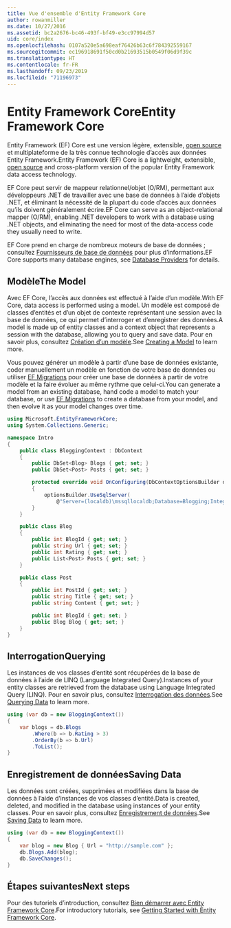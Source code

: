 ```yaml
---
title: Vue d'ensemble d'Entity Framework Core
author: rowanmiller
ms.date: 10/27/2016
ms.assetid: bc2a2676-bc46-493f-bf49-e3cc97994d57
uid: core/index
ms.openlocfilehash: 0107a520e5a698eaf76426b63c6f784392559167
ms.sourcegitcommit: ec196918691f50cd0b21693515b0549f06d9f39c
ms.translationtype: HT
ms.contentlocale: fr-FR
ms.lasthandoff: 09/23/2019
ms.locfileid: "71196973"
---
```

# <a name="entity-framework-core"></a><span data-ttu-id="fb9a1-102">Entity Framework Core</span><span class="sxs-lookup"><span data-stu-id="fb9a1-102">Entity Framework Core</span></span>

<span data-ttu-id="fb9a1-103">Entity Framework (EF) Core est une version légère, extensible, [open source](https://github.com/aspnet/EntityFrameworkCore) et multiplateforme de la très connue technologie d’accès aux données Entity Framework.</span><span class="sxs-lookup"><span data-stu-id="fb9a1-103">Entity Framework (EF) Core is a lightweight, extensible, [open source](https://github.com/aspnet/EntityFrameworkCore) and cross-platform version of the popular Entity Framework data access technology.</span></span>

<span data-ttu-id="fb9a1-104">EF Core peut servir de mappeur relationnel/objet (O/RM), permettant aux développeurs .NET de travailler avec une base de données à l’aide d’objets .NET, et éliminant la nécessité de la plupart du code d’accès aux données qu’ils doivent généralement écrire.</span><span class="sxs-lookup"><span data-stu-id="fb9a1-104">EF Core can serve as an object-relational mapper (O/RM), enabling .NET developers to work with a database using .NET objects, and eliminating the need for most of the data-access code they usually need to write.</span></span>

<span data-ttu-id="fb9a1-105">EF Core prend en charge de nombreux moteurs de base de données ; consultez [Fournisseurs de base de données](providers/index.md) pour plus d’informations.</span><span class="sxs-lookup"><span data-stu-id="fb9a1-105">EF Core supports many database engines, see [Database Providers](providers/index.md) for details.</span></span>

## <a name="the-model"></a><span data-ttu-id="fb9a1-106">Modèle</span><span class="sxs-lookup"><span data-stu-id="fb9a1-106">The Model</span></span>

<span data-ttu-id="fb9a1-107">Avec EF Core, l’accès aux données est effectué à l’aide d’un modèle.</span><span class="sxs-lookup"><span data-stu-id="fb9a1-107">With EF Core, data access is performed using a model.</span></span> <span data-ttu-id="fb9a1-108">Un modèle est composé de classes d’entités et d’un objet de contexte représentant une session avec la base de données, ce qui permet d’interroger et d’enregistrer des données.</span><span class="sxs-lookup"><span data-stu-id="fb9a1-108">A model is made up of entity classes and a context object that represents a session with the database, allowing you to query and save data.</span></span> <span data-ttu-id="fb9a1-109">Pour en savoir plus, consultez [Création d’un modèle](modeling/index.md).</span><span class="sxs-lookup"><span data-stu-id="fb9a1-109">See [Creating a Model](modeling/index.md) to learn more.</span></span>

<span data-ttu-id="fb9a1-110">Vous pouvez générer un modèle à partir d’une base de données existante, coder manuellement un modèle en fonction de votre base de données ou utiliser [EF Migrations](managing-schemas/migrations/index.md) pour créer une base de données à partir de votre modèle et la faire évoluer au même rythme que celui-ci.</span><span class="sxs-lookup"><span data-stu-id="fb9a1-110">You can generate a model from an existing database, hand code a model to match your database, or use [EF Migrations](managing-schemas/migrations/index.md) to create a database from your model, and then evolve it as your model changes over time.</span></span>

``` csharp
using Microsoft.EntityFrameworkCore;
using System.Collections.Generic;

namespace Intro
{
    public class BloggingContext : DbContext
    {
        public DbSet<Blog> Blogs { get; set; }
        public DbSet<Post> Posts { get; set; }

        protected override void OnConfiguring(DbContextOptionsBuilder optionsBuilder)
        {
            optionsBuilder.UseSqlServer(
                @"Server=(localdb)\mssqllocaldb;Database=Blogging;Integrated Security=True");
        }
    }

    public class Blog
    {
        public int BlogId { get; set; }
        public string Url { get; set; }
        public int Rating { get; set; }
        public List<Post> Posts { get; set; }
    }

    public class Post
    {
        public int PostId { get; set; }
        public string Title { get; set; }
        public string Content { get; set; }

        public int BlogId { get; set; }
        public Blog Blog { get; set; }
    }
}
```

## <a name="querying"></a><span data-ttu-id="fb9a1-111">Interrogation</span><span class="sxs-lookup"><span data-stu-id="fb9a1-111">Querying</span></span>

<span data-ttu-id="fb9a1-112">Les instances de vos classes d’entité sont récupérées de la base de données à l’aide de LINQ (Language Integrated Query).</span><span class="sxs-lookup"><span data-stu-id="fb9a1-112">Instances of your entity classes are retrieved from the database using Language Integrated Query (LINQ).</span></span> <span data-ttu-id="fb9a1-113">Pour en savoir plus, consultez [Interrogation des données](querying/index.md).</span><span class="sxs-lookup"><span data-stu-id="fb9a1-113">See [Querying Data](querying/index.md) to learn more.</span></span>

``` csharp
using (var db = new BloggingContext())
{
    var blogs = db.Blogs
        .Where(b => b.Rating > 3)
        .OrderBy(b => b.Url)
        .ToList();
}
```

## <a name="saving-data"></a><span data-ttu-id="fb9a1-114">Enregistrement de données</span><span class="sxs-lookup"><span data-stu-id="fb9a1-114">Saving Data</span></span>

<span data-ttu-id="fb9a1-115">Les données sont créées, supprimées et modifiées dans la base de données à l’aide d’instances de vos classes d’entité.</span><span class="sxs-lookup"><span data-stu-id="fb9a1-115">Data is created, deleted, and modified in the database using instances of your entity classes.</span></span> <span data-ttu-id="fb9a1-116">Pour en savoir plus, consultez [Enregistrement de données](saving/index.md).</span><span class="sxs-lookup"><span data-stu-id="fb9a1-116">See [Saving Data](saving/index.md) to learn more.</span></span>

``` csharp
using (var db = new BloggingContext())
{
    var blog = new Blog { Url = "http://sample.com" };
    db.Blogs.Add(blog);
    db.SaveChanges();
}
```

## <a name="next-steps"></a><span data-ttu-id="fb9a1-117">Étapes suivantes</span><span class="sxs-lookup"><span data-stu-id="fb9a1-117">Next steps</span></span>

<span data-ttu-id="fb9a1-118">Pour des tutoriels d’introduction, consultez [Bien démarrer avec Entity Framework Core](get-started/index.md).</span><span class="sxs-lookup"><span data-stu-id="fb9a1-118">For introductory tutorials, see [Getting Started with Entity Framework Core](get-started/index.md).</span></span>

